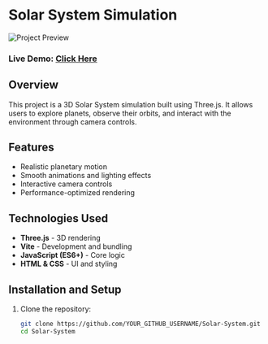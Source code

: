 # Solar System Simulation  

![Project Preview](media/solar-system.gif)  

### Live Demo: [Click Here](https://vighnesh74.github.io/Solar-System/)  

## Overview  
This project is a 3D Solar System simulation built using Three.js. It allows users to explore planets, observe their orbits, and interact with the environment through camera controls.  

## Features  
- Realistic planetary motion  
- Smooth animations and lighting effects  
- Interactive camera controls  
- Performance-optimized rendering  

## Technologies Used  
- **Three.js** - 3D rendering  
- **Vite** - Development and bundling  
- **JavaScript (ES6+)** - Core logic  
- **HTML & CSS** - UI and styling  

## Installation and Setup  
1. Clone the repository:  
   ```sh
   git clone https://github.com/YOUR_GITHUB_USERNAME/Solar-System.git
   cd Solar-System
